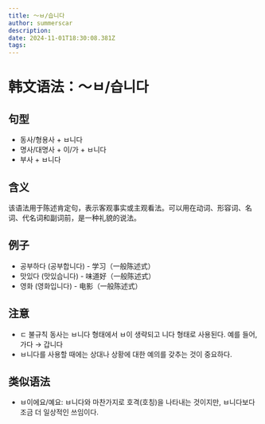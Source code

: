 ```yaml
---
title: 〜ㅂ/습니다
author: summerscar
description:
date: 2024-11-01T18:30:08.381Z
tags:
---
```


# 韩文语法：〜ㅂ/습니다

## 句型
- 동사/형용사 + ㅂ니다
- 명사/대명사 + 이/가 + ㅂ니다
- 부사 + ㅂ니다

## 含义
该语法用于陈述肯定句，表示客观事实或主观看法。可以用在动词、形容词、名词、代名词和副词前，是一种礼貌的说法。

## 例子
- <Speak>공부하다 (공부합니다)</Speak> - 学习（一般陈述式）
- <Speak>맛있다 (맛있습니다)</Speak> - 味道好（一般陈述式）
- <Speak>영화 (영화입니다)</Speak> - 电影（一般陈述式）

## 注意
- ㄷ 불규칙 동사는 ㅂ니다 형태에서 ㅂ이 생략되고 니다 형태로 사용된다. 예를 들어, 가다 → 갑니다
- ㅂ니다를 사용할 때에는 상대나 상황에 대한 예의를 갖추는 것이 중요하다.

## 类似语法
- ㅂ이에요/예요: ㅂ니다와 마찬가지로 호격(호칭)을 나타내는 것이지만, ㅂ니다보다 조금 더 일상적인 쓰임이다.
